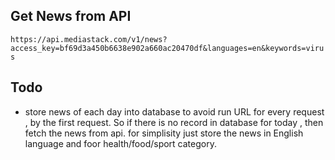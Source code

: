 ## Get News from API 
`https://api.mediastack.com/v1/news?access_key=bf69d3a450b6638e902a660ac20470df&languages=en&keywords=virus
`


## Todo 
* store news of each day into database to avoid run URL for every request , by the first request.
So if there is no record in database for today , then fetch the news from api. for simplisity just store the news in English language and foor health/food/sport category.